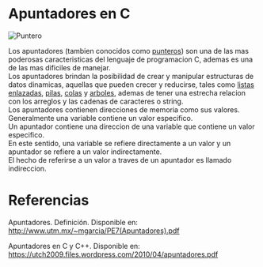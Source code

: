 # Apuntadores en C  
  
![Puntero](https://wiki.dcc.uchile.cl/cc3301/_media/puntero.png)
  
Los apuntadores (tambien conocidos como [punteros](https://es.wikipedia.org/wiki/Puntero_(inform%C3%A1tica))) son una de las mas poderosas caracteristicas del lenguaje de programacion C, ademas es una de las mas dificiles de manejar.  
Los apuntadores brindan la posibilidad de crear y manipular estructuras de datos dinamicas, aquellas que pueden crecer y reducirse, tales como [listas enlazadas](https://es.wikipedia.org/wiki/Lista_enlazada), [pilas](https://es.wikipedia.org/wiki/Pila_(inform%C3%A1tica)), [colas](https://es.wikipedia.org/wiki/Cola_(inform%C3%A1tica)) y [arboles](https://es.wikipedia.org/wiki/%C3%81rbol_(inform%C3%A1tica)), ademas de tener una estrecha relacion con los arreglos y las cadenas de caracteres o string.  
Los apuntadores contienen direcciones de memoria como sus valores.  
Generalmente una variable contiene un valor especifico.  
Un apuntador contiene una direccion de una variable que contiene un valor especifico.  
En este sentido, una variable se refiere directamente a un valor y un apuntador se refiere a un valor indirectamente.  
El hecho de referirse a un valor a traves de un apuntador es llamado indireccion.  

# Referencias

Apuntadores. Definición. Disponible en:  
http://www.utm.mx/~mgarcia/PE7(Apuntadores).pdf

Apuntadores en C y C++. Disponible en:  
https://utch2009.files.wordpress.com/2010/04/apuntadores.pdf
